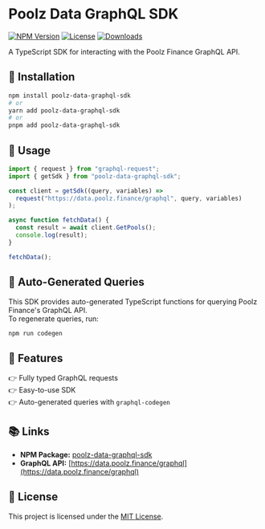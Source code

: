 # Poolz Data GraphQL SDK

[![NPM Version](https://img.shields.io/npm/v/poolz-data-graphql-sdk)](https://www.npmjs.com/package/poolz-data-graphql-sdk)
[![License](https://img.shields.io/npm/l/poolz-data-graphql-sdk)](LICENSE)
[![Downloads](https://img.shields.io/npm/dt/poolz-data-graphql-sdk)](https://www.npmjs.com/package/poolz-data-graphql-sdk)

A TypeScript SDK for interacting with the Poolz Finance GraphQL API.

## 🚀 Installation

```sh
npm install poolz-data-graphql-sdk
# or
yarn add poolz-data-graphql-sdk
# or
pnpm add poolz-data-graphql-sdk
```

## 👀 Usage

```ts
import { request } from "graphql-request";
import { getSdk } from "poolz-data-graphql-sdk";

const client = getSdk((query, variables) =>
  request("https://data.poolz.finance/graphql", query, variables)
);

async function fetchData() {
  const result = await client.GetPools();
  console.log(result);
}

fetchData();
```

## 🔄 Auto-Generated Queries

This SDK provides auto-generated TypeScript functions for querying Poolz Finance's GraphQL API.  
To regenerate queries, run:

```sh
npm run codegen
```

## 🎯 Features
👉 Fully typed GraphQL requests  
👉 Easy-to-use SDK  
👉 Auto-generated queries with `graphql-codegen`  

## 📚 Links
- **NPM Package:** [poolz-data-graphql-sdk](https://www.npmjs.com/package/poolz-data-graphql-sdk)
- **GraphQL API:** [https://data.poolz.finance/graphql](https://data.poolz.finance/graphql)

## 💜 License

This project is licensed under the [MIT License](LICENSE).


